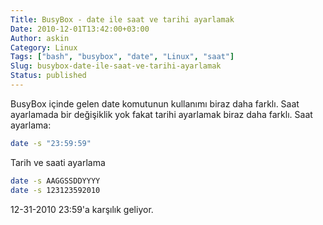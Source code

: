 ```yaml
---
Title: BusyBox - date ile saat ve tarihi ayarlamak
Date: 2010-12-01T13:42:00+03:00
Author: askin
Category: Linux
Tags: ["bash", "busybox", "date", "Linux", "saat"]
Slug: busybox-date-ile-saat-ve-tarihi-ayarlamak
Status: published
---
```


BusyBox içinde gelen date komutunun kullanımı biraz daha farklı. Saat ayarlamada bir değişiklik yok fakat tarihi ayarlamak biraz daha farklı. Saat ayarlama:

```bash
date -s "23:59:59"
```

Tarih ve saati ayarlama

```bash
date -s AAGGSSDDYYYY
date -s 123123592010
```

12-31-2010 23:59'a karşılık geliyor.
